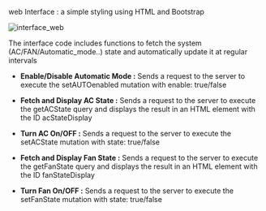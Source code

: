 web Interface : a simple styling using HTML and Bootstrap 

![interface_web](https://github.com/shy-shai/IOT-projets/assets/165284030/43f195c1-ec2b-487a-97ee-c4c109da1d34)


The interface code includes functions to fetch the system (AC/FAN/Automatic_mode..) state and automatically update it at regular intervals

* **Enable/Disable Automatic Mode :** Sends a request to the server to execute the setAUTOenabled mutation with enable: true/false

* **Fetch and Display AC State :** Sends a request to the server to execute the getACState query and displays the result in an HTML element with the ID acStateDisplay

* **Turn AC On/OFF :** Sends a request to the server to execute the setACState mutation with state: true/false

* **Fetch and Display Fan State :** Sends a request to the server to execute the getFanState query and displays the result in an HTML element with the ID fanStateDisplay
  
* **Turn Fan On/OFF :** Sends a request to the server to execute the setFanState mutation with state: true/false
  

